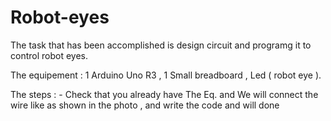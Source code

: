 # Robot-eyes
The task that has been accomplished is design circuit and programg it to control robot eyes.

The equipement :  1 Arduino Uno R3 , 1 Small breadboard , Led ( robot eye ).

The steps : - Check that you already have The Eq. and We will connect the wire like as shown in the photo , and write the code and will done
